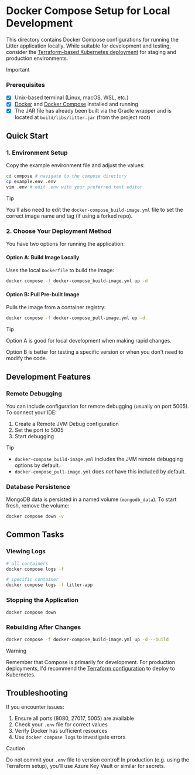 # Docker Compose Setup for Local Development

This directory contains Docker Compose configurations for running the Litter application locally.
While suitable for development and testing, consider the [Terraform-based Kubernetes deployment](../terraform/README.md)
for staging and production environments.

> [!IMPORTANT]
> ### Prerequisites
> - [x] Unix-based terminal (Linux, macOS, WSL, etc.)
> - [x] [Docker](https://docs.docker.com/get-docker/) and [Docker Compose](https://docs.docker.com/compose/install/) installed and running
> - [x] The JAR file has already been built via the Gradle wrapper and is located at
    `build/libs/litter.jar` (from the project root)

## Quick Start

### 1. Environment Setup

Copy the example environment file and adjust the values:

```bash
cd compose # navigate to the compose directory
cp example.env .env
vim .env # edit .env with your preferred text editor
```

> [!TIP]
> You'll also need to edit the
`docker-compose_build-image.yml` file to set the correct image name and tag (if using a forked repo).

### 2. Choose Your Deployment Method

You have two options for running the application:

#### Option A: Build Image Locally

Uses the local `Dockerfile` to build the image:

```bash
docker compose -f docker-compose_build-image.yml up -d
```

#### Option B: Pull Pre-built Image

Pulls the image from a container registry:

```bash
docker compose -f docker-compose_pull-image.yml up -d
```

> [!TIP]
> Option A is good for local development when making rapid changes.
>
> Option B is better for testing a specific version or when you don't need to modify the code.

## Development Features

### Remote Debugging

You can include configuration for remote debugging (usually on port 5005).
To connect your IDE:

1. Create a Remote JVM Debug configuration
2. Set the port to 5005
3. Start debugging

> [!TIP]
> - `docker-compose_build-image.yml` includes the JVM remote debugging options by default.
> - `docker-compose_pull-image.yml` does _not_ have this included by default.

### Database Persistence

MongoDB data is persisted in a named volume (`mongodb_data`).
To start fresh, remove the volume:

```bash
docker compose down -v
```

## Common Tasks

### Viewing Logs

```bash
# all containers
docker compose logs -f

# specific container
docker compose logs -f litter-app
```

### Stopping the Application

```bash
docker compose down
```

### Rebuilding After Changes

```bash
docker compose -f docker-compose_build-image.yml up -d --build
```

> [!WARNING]
> Remember that Compose is primarily for development.
> For production deployments, I'd recommend the [Terraform configuration](../terraform/README.md) to deploy to Kubernetes.

## Troubleshooting

If you encounter issues:

1. Ensure all ports (8080, 27017, 5005) are available
2. Check your `.env` file for correct values
3. Verify Docker has sufficient resources
4. Use `docker compose logs` to investigate errors

> [!CAUTION]
> Do not commit your `.env` file to version control!
> In production (e.g. using the Terraform setup), you'll use Azure Key Vault or similar for secrets.

